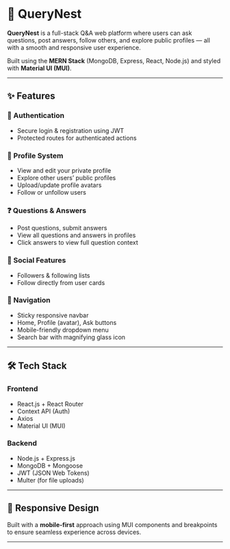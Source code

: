 # 🚀 QueryNest

**QueryNest** is a full-stack Q&A web platform where users can ask questions, post answers, follow others, and explore public profiles — all with a smooth and responsive user experience.

Built using the **MERN Stack** (MongoDB, Express, React, Node.js) and styled with **Material UI (MUI)**.

---

## ✨ Features

### 🔐 Authentication
- Secure login & registration using JWT
- Protected routes for authenticated actions

### 👤 Profile System
- View and edit your private profile
- Explore other users’ public profiles
- Upload/update profile avatars
- Follow or unfollow users

### ❓ Questions & Answers
- Post questions, submit answers
- View all questions and answers in profiles
- Click answers to view full question context

### 👥 Social Features
- Followers & following lists
- Follow directly from user cards

### 🧭 Navigation
- Sticky responsive navbar
- Home, Profile (avatar), Ask buttons
- Mobile-friendly dropdown menu
- Search bar with magnifying glass icon

---

## 🛠️ Tech Stack

### Frontend
- React.js + React Router
- Context API (Auth)
- Axios
- Material UI (MUI)

### Backend
- Node.js + Express.js
- MongoDB + Mongoose
- JWT (JSON Web Tokens)
- Multer (for file uploads)

---

## 📱 Responsive Design

Built with a **mobile-first** approach using MUI components and breakpoints to ensure seamless experience across devices.

---



